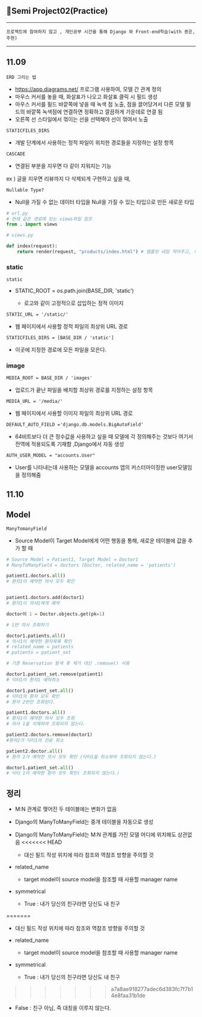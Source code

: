 ## 📗Semi Project02(Practice)

---

`프로젝트에 참여하지 않고 , 개인공부 시간을 통해 Django 와 Front-end학습(with 종은, 주현)`

---

## 11.09

`ERD 그리는 법`

* https://app.diagrams.net/ 프로그램 사용하여, 모델 간 관계 정의
* 마우스 커서를 놓을 때, 화살표가 나오고 화살표 클릭 시 필드 생성
* 마우스 커서를 필드 바깥쪽에 넣을 때 녹색 점 노출, 점을 끌어당겨서 다른 모델 필드의 바깥쪽 녹색점에 연결하면 정확하고 깔끔하게 가운데로 연결 됨 
* 오른쪽 선 스타일에서 꺾이는 선을 선택해야 선이 꺾여서 노출 

`STATICFILES_DIRS`

* 개발 단계에서 사용하는 정적 파일이 위치한 경로들을 지정하는 설정 항목

`CASCADE`

* 연결된 부분을 지우면 다 같이 지워지는 기능

ex ) 글을 지우면 리뷰까지 다 삭제되게 구현하고 싶을 때,

`Nullable Type?`

* Null을 가질 수 없는 데이터 타입을 Null을 가질 수 있는 타입으로 만든 새로운 타입

```python
# url.py
# 현재 같은 경로에 있는 views파일 참조
from . import views
```

```python
# views.py

def index(request):
    return render(request, "products/index.html") # 템플릿 네임 적어주고, 이쪽으로 context 값을 넘겨줌
```

### static

`static`

- STATIC_ROOT = os.path.join(BASE_DIR, 'static')
  
  - 로고와 같이 고정적으로 삽입하는 정적 이미지

`STATIC_URL = '/static/'`

- 웹 페이지에서 사용할 정적 파일의 최상위 URL 경로

`STATICFILES_DIRS = [BASE_DIR / 'static']`

- 이곳에 지정한 경로에 모든 파일을 모은다.

### image

`MEDIA_ROOT = BASE_DIR / 'images'`

- 업로드가 끝난 파일을 배치할 최상위 경로를 지정하는 설정 항목

`MEDIA_URL = '/media/'`

- 웹 페이지에서 사용할 이미지 파일의 최상위 URL 경로

`DEFAULT_AUTO_FIELD ='django.db.models.BigAutoField'`

- 64비트보다 더 큰 정수값을 사용하고 싶을 때 모델에 각 정의해주는 것보다 여기서 전역에 적용되도록 기재함 ,Django에서 자동 생성

`AUTH_USER_MODEL = "accounts.User"`

- User를 나타내는데 사용하는 모델을 accounts 앱의 커스터마이징한 user모델임을 정의해줌

## 11.10

## Model

`ManyTomanyField`

- Source Model이 Target Model에게 어떤 행동을 통해, 새로운 테이블에 값을 추가 할 때 

```py
# Source Model = Patient1, Target Model = Doctor1
# ManyToManyField = doctors (Doctor, related_name = 'patients')

patient1.doctors.all()
# 환자1이 예약한 의사 모두 확인


patient1.doctors.add(doctor1)
# 환자1이 의사1에게 예약
```

```python
doctor이 1 = Doctor.objects.get(pk=1)

# 1번 의사 조회하기

doctor1.patients.all()
# 의사1이 예약한 환자목록 확인
# related_name = patients 
# patients = patient_set
```

```python
# 기존 Reservation 탐색 후 제거 대신 .remove() 사용

doctor1.patient_set.remove(patient1)
# 닥터1이 환자1 예약취소

doctor1.patient_set.all()
# 닥터1의 환자 모두 확인
# 환자 2번만 조회된다.

patient1.doctors.all()
# 환자1이 예약한 의사 모두 조회
# 의사 1을 삭제하여 조회되지 않는다.
```

```python
patient2.doctors.remove(doctor1)
#환자2가 닥터1의 진료 취소

patient2.doctor.all() 
# 환자 2가 예약한 의사 모두 확인 (닥터1을 취소하여 조회되지 않는다.)

doctor1.patient_set.all()
# 닥터 1이 예약한 환자 모두 확인( 조회되지 않는다.)
```

## 정리

- M:N 관계로 맺어진 두 테이블에는 변화가 없음

- Django의 ManyToManyField는 중개 테이블을 자동으로 생성

- Django의 ManyToManyField는 M:N 관계를 가진 모델 어디에 위치해도 상관없음
<<<<<<< HEAD
  
  - 대신 필드 작성 위치에 따라 참조와 역참조 방향을 주의할 것

- related_name
  
  - target model이 source model을 참조할 때 사용할 manager name

- symmetrical
  
  - True : 내가 당신의 친구라면 당신도 내 친구
  
=======

  - 대신 필드 작성 위치에 따라 참조와 역참조 방향을 주의할 것

- related_name

  - target model이 source model을 참조할 때 사용할 manager name

- symmetrical

  - True : 내가 당신의 친구라면 당신도 내 친구

>>>>>>> a7a8ae918277adec6d383fc7f7b14e8faa31b1de
  - False : 친구 아님, 즉 대칭을 이루지 않는다.
